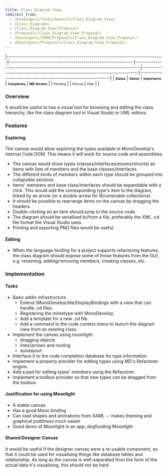 ```yaml
---
title: Class Diagram View
redirect_from:
  - /Developers/Tasks/General/Class_Diagram_View/
  - /Class_Diagrams/
  - /Class_Diagram_View_Proposal/
  - /Proposals/Class_Diagram_View_Proposal/
  - /Developers/TODO/Proposals/Class_Diagram_View_Proposal/
  - /Developers/Proposals/Class_Diagram_View_Proposal/
---
```


<span> </span>

<span id="_task_a_General.ClassDiagram"></span><span> </span>

|------------------------------------------------------------------------------|--------------------------------------------------------------|--------------------------------------------------------------------------------|----------------------------------------------------------------------------|---------------------------------------------------------------|
| **<span style="font-size: x-small;">Status</span>**                          | **<span style="font-size: x-small;">Owner</span>**           | **<span style="font-size: x-small;">Importance</span>**                        | **<span style="font-size: x-small;">Complexity</span>**                    | **<span style="font-size: x-small;">MD Version</span>**       |
| <span class="task-status-Pending" style="font-size: x-small;">Pending</span> | <span class="task-owner" style="font-size: x-small;"></span> | <span class="task-importance-Normal" style="font-size: x-small;">Normal</span> | <span class="task-complexity-High" style="font-size: x-small;">High</span> | <span class="task-target" style="font-size: x-small;"></span> |

### Overview

It would be useful to has a visual tool for browsing and editing the class hierarchy, like the class diagram tool in Visual Studio or UML editors.

### Features

#### Exploring

The canvas would allow exploring the types available in MonoDevelop's internal Code DOM. This means it will work for source code and assemblies.

-   The canvas would show types (classes/interfaces/enums/structs) as items with lists of members and the base classes/interfaces.
-   The different kinds of members within each type should be grouped into collapsible sections.
-   Items' members and base class/interfaces should be expandable with a click. This would add the corresponding type's item to the diagram, linked by an arrow (or a double-arrow for IEnumerable collections).
-   It should be possible to rearrange items on the canvas by dragging the headers.
-   Double-clicking on an item should jump to the source code.
-   The diagram should be serialised to/from a file, preferably the XML .cd file format the Visual Studio uses.
-   Printing and exporting PNG files would be useful.

#### Editing

-   When the language binding for a project supports refactoring features, the class diagram should expose some of those features from the GUI, e.g. renaming, adding/removing members, creating classes, etc.

### Implementation

#### Tasks

-   Basic addin infrastructure
    -   Extend /MonoDevelop/Ide/DisplayBindings with a view that can handle .cd files.
    -   Registering the mimetype with MonoDevelop.
    -   Add a template for a new .cd file.
    -   Add a command to the code context menu to launch the diagram view from an existing class.
-   Implement the canvas using moonlight
    -   dragging objects
    -   links/arrows and routing
    -   autolayout
-   Interface it to the code completion database for type information.
-   Implement a property provider for editing types using MD's Refactorer engine.
-   Add a pad for editing types' members using the Refactorer.
-   Implement a toolbox provider so that new types can be dragged from the toolbox.

#### Justification for using Moonlight

-   A stable canvas
-   Has a good Mono binding
-   Can load shapes and animations from XAML -- makes theming and graphical prettiness much easier
-   Good demo of Moonlight in an app; dogfooding Moonlight

#### Shared Designer Canvas

It would be useful if the designer canvas were a re-usable component, so that it could be used for visualising things like database tables and relationship. As long as the canvas is well-separated from the form of the actual data it's visualising, this should not be hard.


